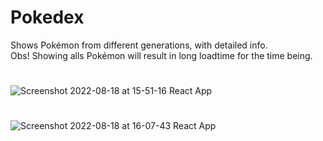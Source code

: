 # Pokedex

Shows Pokémon from different generations, with detailed info.\
Obs! Showing alls Pokémon will result in long loadtime for the time being.
# 
![Screenshot 2022-08-18 at 15-51-16 React App](https://user-images.githubusercontent.com/56830629/185415752-06aed720-7c53-4216-ba83-1a6e64098753.png)
#
![Screenshot 2022-08-18 at 16-07-43 React App](https://user-images.githubusercontent.com/56830629/185415758-6f0dbfdb-9f38-4181-ade6-d143a692e8bc.png)
